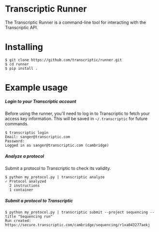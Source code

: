 # Transcriptic Runner

The Transcriptic Runner is a command-line tool for interacting with the
Transcriptic API.

# Installing

```
$ git clone https://github.com/transcriptic/runner.git
$ cd runner
$ pip install .
```

# Example usage

##### Login to your Transcriptic account
Before using the runner, you'll need to log in to Transcriptic to fetch your
access key information. This will be saved in `~/.transcriptic` for future
commands.

```
$ transcriptic login
Email: sanger@transcriptic.com
Password:
Logged in as sanger@transcriptic.com (cambridge)
```

##### Analyze a protocol 
Submit a protocol to Transcriptic to check its validity.
```
$ python my_protocol.py | transcriptic analyze 
✓ Protocol analyzed
  2 instructions
  1 container
```

##### Submit a protocol to Transcriptic
```
$ python my_protocol.py | transcriptic submit --project sequencing --title "Sequencing run"
Run created: https://secure.transcriptic.com/cambridge/sequencing/r1xa043277aekj
```
